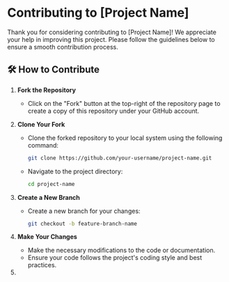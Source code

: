 # Contributing to [Project Name]

Thank you for considering contributing to [Project Name]! We appreciate your help in improving this project. Please follow the guidelines below to ensure a smooth contribution process.

## 🛠 How to Contribute

1. **Fork the Repository**  
   - Click on the "Fork" button at the top-right of the repository page to create a copy of this repository under your GitHub account.

2. **Clone Your Fork**  
   - Clone the forked repository to your local system using the following command:
     ```bash
     git clone https://github.com/your-username/project-name.git
     ```
   - Navigate to the project directory:
     ```bash
     cd project-name
     ```

3. **Create a New Branch**  
   - Create a new branch for your changes:
     ```bash
     git checkout -b feature-branch-name
     ```

4. **Make Your Changes**  
   - Make the necessary modifications to the code or documentation.  
   - Ensure your code follows the project's coding style and best practices.  

5.
